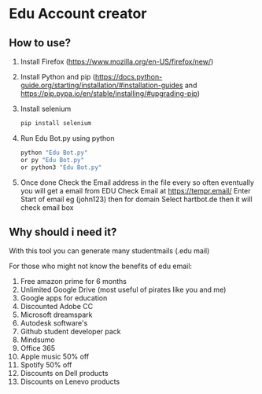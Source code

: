 # Edu Account creator

## How to use?
1. Install Firefox (https://www.mozilla.org/en-US/firefox/new/)
2. Install Python and pip (https://docs.python-guide.org/starting/installation/#installation-guides and https://pip.pypa.io/en/stable/installing/#upgrading-pip)
3. Install selenium
   ```bash
   pip install selenium
   ```
4. Run Edu Bot.py using python
   ```bash
   python "Edu Bot.py"
   or py "Edu Bot.py"
   or python3 "Edu Bot.py"
   ```

5. Once done Check the Email address in the file every so often eventually you will get a email from EDU
   Check Email at https://tempr.email/ Enter Start of email eg (john123) then  for domain 
   Select hartbot.de then it will check email box


## Why should i need it?

With this tool you can generate many studentmails (.edu mail) 

For those who might not know the benefits of edu email: 

1. Free amazon prime for 6 months
2. Unlimited Google Drive (most useful of pirates like you and me)
3. Google apps for education
4. Discounted Adobe CC
5. Microsoft dreamspark
6. Autodesk software's
7. Github student developer pack
8. Mindsumo
9. Office 365
10. Apple music 50% off
11. Spotify 50% off
12. Discounts on Dell products
13. Discounts on Lenevo products
